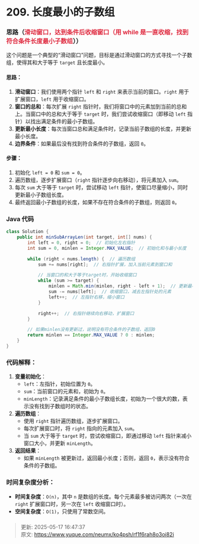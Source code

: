 # 209. 长度最小的子数组

### 思路（<font style="color:#DF2A3F;">滑动窗口，达到条件后收缩窗口（用 while 是一直收缩，找到符合条件长度最小子数组</font>））
这个问题是一个典型的“滑动窗口”问题，目标是通过滑动窗口的方式寻找一个子数组，使得其和大于等于 `target` 且长度最小。

#### 思路：
1. **滑动窗口**：我们使用两个指针 `left` 和 `right` 来表示当前的窗口。`right` 用于扩展窗口，`left` 用于收缩窗口。
2. **窗口的总和**：每次扩展 `right` 指针时，我们将窗口中的元素加到当前的总和上。当窗口中的总和大于等于 `target` 时，我们尝试收缩窗口（即移动 `left` 指针）以找出满足条件的最小子数组。
3. **更新最小长度**：每次当窗口总和满足条件时，记录当前子数组的长度，并更新最小长度。
4. **边界条件**：如果最后没有找到符合条件的子数组，返回 `0`。

#### 步骤：
1. 初始化 `left = 0` 和 `sum = 0`。
2. 遍历数组，逐步扩展窗口（`right` 指针逐步向右移动），将元素加入 `sum`。
3. 每次 `sum` 大于等于 `target` 时，尝试移动 `left` 指针，使窗口尽量缩小，同时更新最小子数组长度。
4. 最终返回最小子数组的长度，如果不存在符合条件的子数组，则返回 `0`。

### Java 代码
```java
class Solution {
    public int minSubArrayLen(int target, int[] nums) {
        int left = 0, right = 0;  // 初始化左右指针
        int sum = 0, minlen = Integer.MAX_VALUE;  // 初始化和与最小长度

        while (right < nums.length) {  // 遍历数组
            sum += nums[right];  // 右指针扩展，加入当前元素到窗口和

            // 当窗口的和大于等于target时，开始收缩窗口
            while (sum >= target) {
                minlen = Math.min(minlen, right - left + 1);  // 更新最小子数组长度
                sum -= nums[left];  // 收缩窗口，减去左指针处的元素
                left++;  // 左指针右移，缩小窗口
            }

            right++;  // 右指针继续向右移动，扩展窗口
        }

        // 如果minlen没有更新过，说明没有符合条件的子数组，返回0
        return minlen == Integer.MAX_VALUE ? 0 : minlen;
    }
}

```

### 代码解释：
1. **变量初始化**：
    - `left`：左指针，初始位置为 `0`。
    - `sum`：当前窗口的元素和，初始为 `0`。
    - `minLength`：记录满足条件的最小子数组长度，初始为一个很大的数，表示没有找到子数组时的状态。
2. **遍历数组**：
    - 使用 `right` 指针遍历数组，逐步扩展窗口。
    - 每次扩展窗口时，将 `right` 指向的元素加入 `sum`。
    - 当 `sum` 大于等于 `target` 时，尝试收缩窗口，即通过移动 `left` 指针来减小窗口大小，并更新 `minLength`。
3. **返回结果**：
    - 如果 `minLength` 被更新过，返回最小长度；否则，返回 `0`，表示没有符合条件的子数组。

### 时间复杂度分析：
+ **时间复杂度**：`O(n)`，其中 `n` 是数组的长度。每个元素最多被访问两次（一次在 `right` 扩展窗口时，另一次在 `left` 收缩窗口时）。
+ **空间复杂度**：`O(1)`，只使用了常数空间。

### 


> 更新: 2025-05-17 16:47:37  
> 原文: <https://www.yuque.com/neumx/ko4psh/rf1f6rah8o3oi82i>